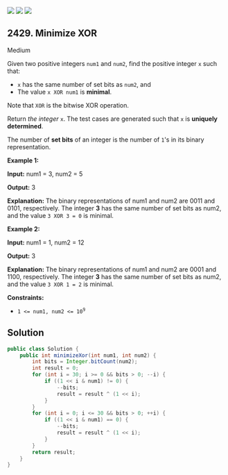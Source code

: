 [![](https://img.shields.io/github/stars/javadev/LeetCode-in-Java?label=Stars&style=flat-square)](https://github.com/javadev/LeetCode-in-Java)
[![](https://img.shields.io/github/forks/javadev/LeetCode-in-Java?label=Fork%20me%20on%20GitHub%20&style=flat-square)](https://github.com/javadev/LeetCode-in-Java/fork)
[![](https://img.shields.io/badge/-LeetCode%20in%20Kotlin-blue?style=flat-square)](https://github.com/javadev/LeetCode-in-Kotlin)

## 2429\. Minimize XOR

Medium

Given two positive integers `num1` and `num2`, find the positive integer `x` such that:

*   `x` has the same number of set bits as `num2`, and
*   The value `x XOR num1` is **minimal**.

Note that `XOR` is the bitwise XOR operation.

Return _the integer_ `x`. The test cases are generated such that `x` is **uniquely determined**.

The number of **set bits** of an integer is the number of `1`'s in its binary representation.

**Example 1:**

**Input:** num1 = 3, num2 = 5

**Output:** 3

**Explanation:** The binary representations of num1 and num2 are 0011 and 0101, respectively. The integer **3** has the same number of set bits as num2, and the value `3 XOR 3 = 0` is minimal.

**Example 2:**

**Input:** num1 = 1, num2 = 12

**Output:** 3

**Explanation:** The binary representations of num1 and num2 are 0001 and 1100, respectively. The integer **3** has the same number of set bits as num2, and the value `3 XOR 1 = 2` is minimal.

**Constraints:**

*   <code>1 <= num1, num2 <= 10<sup>9</sup></code>

## Solution

```java
public class Solution {
    public int minimizeXor(int num1, int num2) {
        int bits = Integer.bitCount(num2);
        int result = 0;
        for (int i = 30; i >= 0 && bits > 0; --i) {
            if ((1 << i & num1) != 0) {
                --bits;
                result = result ^ (1 << i);
            }
        }
        for (int i = 0; i <= 30 && bits > 0; ++i) {
            if ((1 << i & num1) == 0) {
                --bits;
                result = result ^ (1 << i);
            }
        }
        return result;
    }
}
```